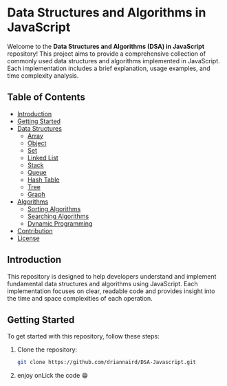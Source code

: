 # Data Structures and Algorithms in JavaScript

Welcome to the **Data Structures and Algorithms (DSA) in JavaScript** repository! This project aims to provide a comprehensive collection of commonly used data structures and algorithms implemented in JavaScript. Each implementation includes a brief explanation, usage examples, and time complexity analysis.

## Table of Contents

- [Introduction](#introduction)
- [Getting Started](#getting-started)
- [Data Structures](#data-structures)
  - [Array](https://github.com/driannaird/DSA-Javascript/blob/main/array.js)
  - [Object](https://github.com/driannaird/DSA-Javascript/blob/main/object.js)
  - [Set](https://github.com/driannaird/DSA-Javascript/blob/main/set.js)
  - [Linked List](#linked-list)
  - [Stack](#stack)
  - [Queue](#queue)
  - [Hash Table](#hash-table)
  - [Tree](#tree)
  - [Graph](#graph)
- [Algorithms](#algorithms)
  - [Sorting Algorithms](#sorting-algorithms)
  - [Searching Algorithms](#searching-algorithms)
  - [Dynamic Programming](#dynamic-programming)
- [Contribution](#contribution)
- [License](#license)

## Introduction

This repository is designed to help developers understand and implement fundamental data structures and algorithms using JavaScript. Each implementation focuses on clear, readable code and provides insight into the time and space complexities of each operation.

## Getting Started

To get started with this repository, follow these steps:

1. Clone the repository:
   ```bash
   git clone https://github.com/driannaird/DSA-Javascript.git
   ```
2. enjoy onLick the code 😁
